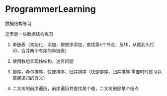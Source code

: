 # ProgrammerLearning
数据结构练习


这里是一些数据结构练习

1. 单链表（初始化，添加，按顺序添加，查找第k个节点，反转，从尾到头打印，合并两个有序的单链表）

2. 使用数组实现栈结构，迷宫问题

3. 排序，希尔排序，快速排序，归并排序（快速排序，归并排序 需要时时练习以掌握递归的含义）

4. 二叉树的前序遍历，前序遍历并查找某个值，二叉树删除某个结点
